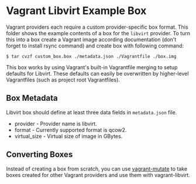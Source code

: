 # Vagrant Libvirt Example Box

Vagrant providers each require a custom provider-specific box format.
This folder shows the example contents of a box for the `libvirt` provider.
To turn this into a box create a Vagrant image according documentation (don't
forget to install rsync command) and create box with following command:

```
$ tar cvzf custom_box.box ./metadata.json ./Vagrantfile ./box.img
```

This box works by using Vagrant's built-in Vagrantfile merging to setup
defaults for Libvirt. These defaults can easily be overwritten by higher-level
Vagrantfiles (such as project root Vagrantfiles).

## Box Metadata

Libvirt box should define at least three data fields in `metadata.json` file.

* provider - Provider name is libvirt.
* format - Currently supported format is qcow2.
* virtual_size - Virtual size of image in GBytes.

## Converting Boxes

Instead of creating a box from scratch, you can use 
[vagrant-mutate](https://github.com/sciurus/vagrant-mutate) 
to take boxes created for other Vagrant providers and use them 
with vagrant-libvirt.
